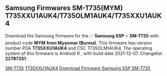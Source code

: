 <h2>Samsung Firmwares SM-T735(MYM) T735XXU1AUK4/T735OLM1AUK4/T735XXU1AUK4</h2>
Download the Samsung firmware for the ✅ <strong>Samsung SSP </strong> ⭐ <strong>SM-T735</strong> with product code <strong>MYM</strong> <strong> from Myanmar (Burma)</strong>. This firmware has version number PDA <strong>T735XXU1AUK4</strong> and CSC T735OLM1AUK4. The operating system of this firmware is Android R , with build date 2021-12-07. Changelist <strong>22787351</strong>.


[SM-T735](https://samfirm.shop/samsung/model/SM-T735)
[T735XXU1AUK4](https://samfirm.shop/samsung/pda/T735XXU1AUK4)
[Download Firmware Samsung SSP SM-T735](https://samfirm.shop/samsung/firmware/481058)
